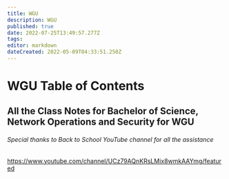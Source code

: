 ```yaml
---
title: WGU
description: WGU
published: true
date: 2022-07-25T13:49:57.277Z
tags: 
editor: markdown
dateCreated: 2022-05-09T04:33:51.250Z
---
```


# WGU Table of Contents
## All the Class Notes for Bachelor of Science, Network Operations and Security for WGU

###### Special thanks to Back to School YouTube channel for all the assistance 
https://www.youtube.com/channel/UCz79AQnKRsLMix8wmkAAYmg/featured


